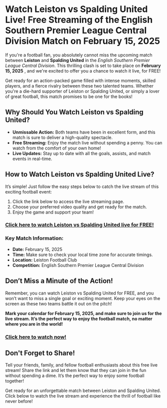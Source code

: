 # Watch Leiston vs Spalding United Live! Free Streaming of the English Southern Premier League Central Division Match on February 15, 2025

If you're a football fan, you absolutely cannot miss the upcoming match between **Leiston** and **Spalding United** in the _English Southern Premier League Central Division_. This thrilling clash is set to take place on **February 15, 2025** , and we're excited to offer you a chance to watch it live, for FREE!

Get ready for an action-packed game filled with intense moments, skilled players, and a fierce rivalry between these two talented teams. Whether you're a die-hard supporter of Leiston or Spalding United, or simply a lover of great football, this match promises to be one for the books!

## Why Should You Watch Leiston vs Spalding United?

- **Unmissable Action:** Both teams have been in excellent form, and this match is sure to deliver a high-quality spectacle.
- **Free Streaming:** Enjoy the match live without spending a penny. You can watch from the comfort of your own home!
- **Live Updates:** Stay up to date with all the goals, assists, and match events in real-time.

## How to Watch Leiston vs Spalding United Live?

It’s simple! Just follow the easy steps below to catch the live stream of this exciting football event:

1. Click the link below to access the live streaming page.
2. Choose your preferred video quality and get ready for the match.
3. Enjoy the game and support your team!

### [Click here to watch Leiston vs Spalding United live for FREE!](https://tinyurl.com/livestreamfreeo?st=Leiston+vs+Spalding+United&si=ghc)

### Key Match Information:

- **Date:** February 15, 2025
- **Time:** Make sure to check your local time zone for accurate timings.
- **Location:** Leiston Football Club
- **Competition:** English Southern Premier League Central Division

## Don’t Miss a Minute of the Action!

Remember, you can watch Leiston vs Spalding United for FREE, and you won’t want to miss a single goal or exciting moment. Keep your eyes on the screen as these two teams battle it out on the pitch!

**Mark your calendar for February 15, 2025, and make sure to join us for the live stream. It’s the perfect way to enjoy the football match, no matter where you are in the world!**

### [Click here to watch now!](https://tinyurl.com/livestreamfreeo?st=Leiston+vs+Spalding+United&si=ghc)

## Don't Forget to Share!

Tell your friends, family, and fellow football enthusiasts about this free live stream! Share the link and let them know that they can join in the fun without spending a dime. It’s the perfect way to enjoy some football together!

Get ready for an unforgettable match between Leiston and Spalding United. Click below to watch the live stream and experience the thrill of football like never before!

### 
